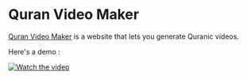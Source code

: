# Quran Video Maker

[Quran Video Maker](https://rayanestaszewski.fr/quran-video-maker/) is a website that lets you generate Quranic videos.

Here's a demo :

[![Watch the video](https://img.youtube.com/vi/kdsZBfF7iKE/maxresdefault.jpg)](https://youtu.be/kdsZBfF7iKE)
